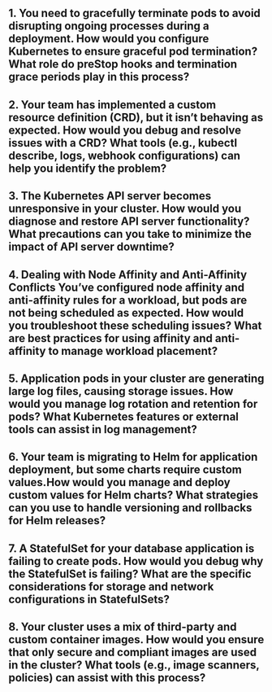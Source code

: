 ## 1. You need to gracefully terminate pods to avoid disrupting ongoing processes during a deployment. How would you configure Kubernetes to ensure graceful pod termination? What role do preStop hooks and termination grace periods play in this process?

## 2. Your team has implemented a custom resource definition (CRD), but it isn’t behaving as expected. How would you debug and resolve issues with a CRD? What tools (e.g., kubectl describe, logs, webhook configurations) can help you identify the problem?

## 3. The Kubernetes API server becomes unresponsive in your cluster. How would you diagnose and restore API server functionality? What precautions can you take to minimize the impact of API server downtime?

## 4. Dealing with Node Affinity and Anti-Affinity Conflicts You’ve configured node affinity and anti-affinity rules for a workload, but pods are not being scheduled as expected. How would you troubleshoot these scheduling issues? What are best practices for using affinity and anti-affinity to manage workload placement?

## 5. Application pods in your cluster are generating large log files, causing storage issues. How would you manage log rotation and retention for pods? What Kubernetes features or external tools can assist in log management?

## 6. Your team is migrating to Helm for application deployment, but some charts require custom values.How would you manage and deploy custom values for Helm charts? What strategies can you use to handle versioning and rollbacks for Helm releases? 

## 7. A StatefulSet for your database application is failing to create pods. How would you debug why the StatefulSet is failing? What are the specific considerations for storage and network configurations in StatefulSets?

## 8. Your cluster uses a mix of third-party and custom container images. How would you ensure that only secure and compliant images are used in the cluster? What tools (e.g., image scanners, policies) can assist with this process?
